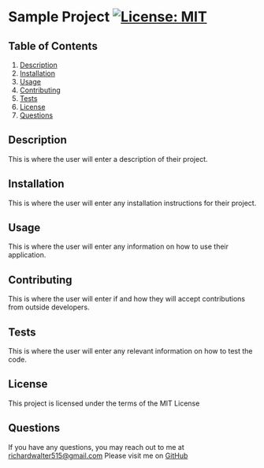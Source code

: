 
  # Sample Project [![License: MIT](https://img.shields.io/badge/License-MIT-yellow.svg)](https://opensource.org/licenses/MIT)
  
  ## Table of Contents
  1. [Description](#description)
  2. [Installation](#installation)
  3. [Usage](#usage)
  4. [Contributing](#contributing)
  5. [Tests](#tests)
  6. [License](#license)
  7. [Questions](#questions)
  
  
  
  ## Description <a name="description"></a>
  This is where the user will enter a description of their project.
  
  
  ## Installation <a name="installation"></a>
  This is where the user will enter any installation instructions for their project.
  
  
  ## Usage <a name="usage"></a>
  This is where the user will enter any information on how to use their application.
  
  
  ## Contributing <a name="contributing"></a>
  This is where the user will enter if and how they will accept contributions from outside developers.
  
  
  ## Tests <a name="tests"></a>
  This is where the user will enter any relevant information on how to test the code.
  
  
  ## License <a name="license"></a>
  This project is licensed under the terms of the MIT License
  
  
  ## Questions <a name="questions"></a>
  If you have any questions, you may reach out to me at richardwalter515@gmail.com
  Please visit me on [GitHub](https://www.github.com/richardwalter515)
  
